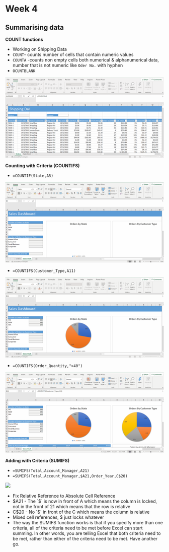# Week 4
## Summarising data

**COUNT functions**
* Working on Shipping Data
* `COUNT`- counts number of cells that contain numeric values
* `COUNTA` -counts non empty cells both numerical & alphanumerical data, number that is not numeric like `Oder No.` with hyphen
* `OCUNTBLANK`

![](screenshot/count.gif)

**Counting with Criteria (COUNTIFS)**
* `=COUNTIF(State,A5)`

![](screenshot/countif.gif)

* `=COUNTIFS(Customer_Type,A11)`

![](screenshot/countifs.gif)

* `=COUNTIFS(Order_Quantity,">40")`

![](screenshot/countifs-num.gif)

**Adding with Criteria (SUMIFS)**
* `=SUMIFS(Total,Account_Manager,A21)`
* `=SUMIFS(Total,Account_Manager,$A21,Order_Year,C$20)`

![](screenshot/sumifs.gif)

* Fix Relative Reference to Absolute Cell Reference
* $A21 - The `$` is now in front of A which means the column is locked, not in the front of 21 which means that the row is relative
* C$20 - No `$` in front of the C which means the column is relative
* Mixed cell references, $ just locks whatever
* The way the SUMIFS function works is that if you specify more than one criteria, all of the criteria need to be met before Excel can start summing. In other words, you are telling Excel that both criteria need to be met, rather than either of the criteria need to be met. Have another go.
